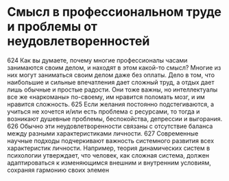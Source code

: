 # Смысл в профессиональном труде и проблемы от неудовлетворенностей

624 Как вы думаете, почему многие профессионалы часами занимаются своим делом, и находят в этом какой-то смысл? Многие из них могут заниматься своим делом даже без оплаты. Дело в том, что наибольшие и сильные впечатления дает сложный труд, а отдых дает лишь обычные и простые радости. Они тоже важны, но интеллектуалы все же «наркоманы» по-своему, им нравится поломать мозг, и им нравится сложность. 
625 Если желания постоянно подстегиваются, а учиться не хочется и/или есть проблема с ресурсами, то тогда и возникают душевные проблемы, беспокойства, депрессии и выгорания.
626 Обычно эти неудовлетворенности связаны с отсутствие баланса между разными характеристиками личности.
627 Современные научные подходы подчеркивают важность системного развития всех характеристик личности. Например, теория динамических систем в психологии утверждает, что человек, как сложная система, должен адаптироваться к изменяющимся внешним и внутренним условиям, сохраняя гармонию своих элемен
